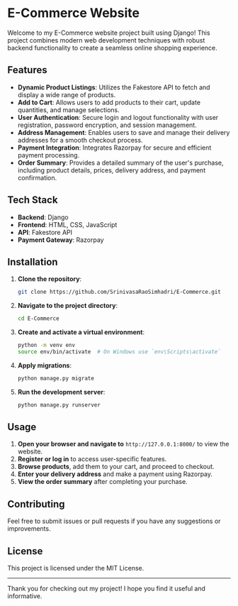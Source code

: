 # E-Commerce Website

Welcome to my E-Commerce website project built using Django! This project combines modern web development techniques with robust backend functionality to create a seamless online shopping experience.

## Features

- **Dynamic Product Listings**: Utilizes the Fakestore API to fetch and display a wide range of products.
- **Add to Cart**: Allows users to add products to their cart, update quantities, and manage selections.
- **User Authentication**: Secure login and logout functionality with user registration, password encryption, and session management.
- **Address Management**: Enables users to save and manage their delivery addresses for a smooth checkout process.
- **Payment Integration**: Integrates Razorpay for secure and efficient payment processing.
- **Order Summary**: Provides a detailed summary of the user's purchase, including product details, prices, delivery address, and payment confirmation.

## Tech Stack

- **Backend**: Django
- **Frontend**: HTML, CSS, JavaScript
- **API**: Fakestore API
- **Payment Gateway**: Razorpay

## Installation

1. **Clone the repository**:
    ```bash
    git clone https://github.com/SrinivasaRaoSimhadri/E-Commerce.git
    ```

2. **Navigate to the project directory**:
    ```bash
    cd E-Commerce
    ```

3. **Create and activate a virtual environment**:
    ```bash
    python -m venv env
    source env/bin/activate  # On Windows use `env\Scripts\activate`
    ```

4. **Apply migrations**:
    ```bash
    python manage.py migrate
    ```

5. **Run the development server**:
    ```bash
    python manage.py runserver
    ```

## Usage

1. **Open your browser and navigate to** `http://127.0.0.1:8000/` to view the website.
2. **Register or log in** to access user-specific features.
3. **Browse products**, add them to your cart, and proceed to checkout.
4. **Enter your delivery address** and make a payment using Razorpay.
5. **View the order summary** after completing your purchase.

## Contributing

Feel free to submit issues or pull requests if you have any suggestions or improvements.

## License

This project is licensed under the MIT License.

---

Thank you for checking out my project! I hope you find it useful and informative.

